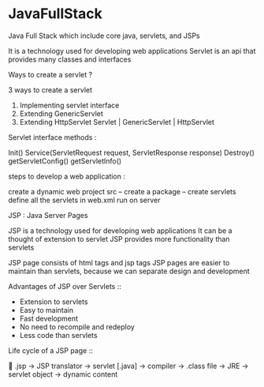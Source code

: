 # JavaFullStack
Java Full Stack which include core java, servlets, and JSPs

It is a technology used for developing web applications
Servlet is an api that provides many classes and interfaces

Ways to create a servlet ?

3 ways to create a servlet

1.	Implementing servlet interface
2.	Extending GenericServlet
3.	Extending HttpServlet
Servlet
    |
GenericServlet
    |
HttpServlet


Servlet interface methods :

Init()
Service(ServletRequest request, ServletResponse response)
Destroy()
getServletConfig()
getServletInfo()

steps to develop a web application :

create a dynamic web project
src – create a package – create servlets
define all the servlets in web.xml
run on server



JSP : Java Server Pages

JSP is a technology used for developing web applications
It can be a thought of extension to servlet
JSP provides more functionality than servlets

JSP page consists of html tags and jsp tags
JSP pages are easier to maintain than servlets, because we can separate design and development

Advantages of JSP over Servlets ::

-	Extension to servlets
-	Easy to maintain
-	Fast development
-	No need to recompile and redeploy
-	Less code than servlets

Life cycle of a JSP page ::

	.jsp -> JSP translator -> servlet [.java] -> compiler -> .class file -> JRE -> servlet object -> dynamic content
